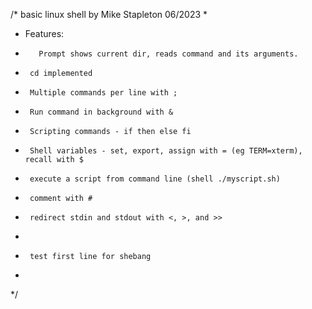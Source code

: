 /*	basic linux shell by Mike Stapleton 06/2023
 *
 *  Features:
 *		  Prompt shows current dir, reads command and its arguments.
 *      cd implemented
 *      Multiple commands per line with ;
 *      Run command in background with &
 *      Scripting commands - if then else fi     
 *      Shell variables - set, export, assign with = (eg TERM=xterm), recall with $
 *      execute a script from command line (shell ./myscript.sh)
 *      comment with #
 *      redirect stdin and stdout with <, >, and >>
 * 
 *      test first line for shebang
 *  
 */

